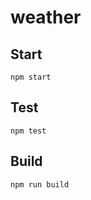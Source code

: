 # weather



## Start

```
npm start
```

## Test

```
npm test
```

## Build

```
npm run build
```